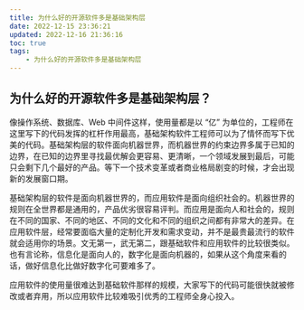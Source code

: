 ```yaml
---
title: 为什么好的开源软件多是基础架构层
date: 2022-12-15 23:36:21
updated: 2022-12-16 21:36:16
toc: true
tags: 
    - 为什么好的开源软件多是基础架构层
---
```

## 为什么好的开源软件多是基础架构层？

像操作系统、数据库、Web 中间件这样，使用量都是以 “亿” 为单位的，工程师在这里写下的代码发挥的杠杆作用最高，基础架构软件工程师可以为了情怀而写下优美的代码。基础架构层的软件面向机器世界，而机器世界的约束边界多属于已知的边界，在已知的边界里寻找最优解会更容易、更清晰，一个领域发展到最后，可能只会剩下几个最好的产品。等下一个技术变革或者商业格局剧变的时候，才会出现新的发展窗口期。

基础架构层的软件是面向机器世界的，而应用软件是面向组织社会的。机器世界的规则在全世界都是通用的，产品优劣很容易评判。而应用是面向人和社会的，规则在不同的国家、不同的地区、不同的文化和不同的组织之间都有非常大的差异。在应用软件层，经常要面临大量的定制化开发和需求变动，并不是最贵最流行的软件就会适用你的场景。文无第一，武无第二，跟基础软件和应用软件的比较很类似。也有言论称，信息化是面向人的，数字化是面向机器的，如果从这个角度来看的话，做好信息化比做好数字化可要难多了。

应用软件的使用量很难达到基础软件那样的规模，大家写下的代码可能很快就被修改或者弃用，所以应用软件比较难吸引优秀的工程师全身心投入。